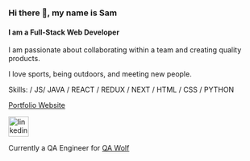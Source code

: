### Hi there 👋, my name is Sam
#### I am a Full-Stack Web Developer
I am passionate about collaborating within a team and creating quality products. 

I love sports, being outdoors, and meeting new people.


Skills: / JS/ JAVA / REACT / REDUX / NEXT / HTML / CSS / PYTHON

[Portfolio Website](https://www.samlalli.com/)

[<img src='https://cdn.jsdelivr.net/npm/simple-icons@3.0.1/icons/linkedin.svg' alt='linkedin' height='40'>](https://www.linkedin.com/in/samlalli/)  

Currently a QA Engineer for [QA Wolf](https://www.qawolf.com/)

<!--
**sam-lalli/sam-lalli** is a ✨ _special_ ✨ repository because its `README.md` (this file) appears on your GitHub profile.

Here are some ideas to get you started:

- 🔭 I’m currently working on ...
- 🌱 I’m currently learning ...
- 👯 I’m looking to collaborate on ...
- 🤔 I’m looking for help with ...
- 💬 Ask me about ...
- 📫 How to reach me: ...
- 😄 Pronouns: ...
- ⚡ Fun fact: ...
-->
